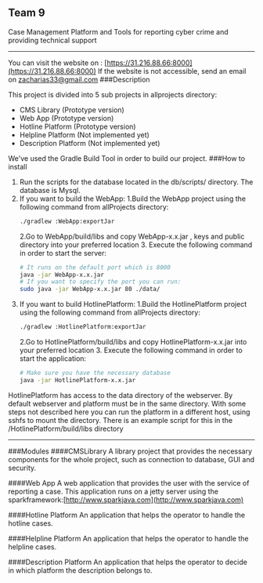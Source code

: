 Team 9
----------------------

Case Management Platform and Tools  for reporting cyber crime and providing technical support

___

You can visit the website on : [https://31.216.88.66:8000](https://31.216.88.66:8000)
If the website is not accessible, send an email on zacharias33@gmail.com
###Description

This project is divided into 5 sub projects in allprojects directory:
*   CMS Library (Prototype version)
*   Web App (Prototype version)
*   Hotline Platform (Prototype version)
*   Helpline Platform (Not implemented yet)
*   Description Platform (Not implemented yet)

We've used the Gradle Build Tool in order to build our project.
###How to install
1. Run the scripts for the database located in the db/scripts/ directory. The database is Mysql.
2. If you want to build the WebApp:
    1.Build the WebApp project using the following command from allProjects directory:
      ```bash
      ./gradlew :WebApp:exportJar
      ```
    2.Go to WebApp/build/libs and copy WebApp-x.x.jar , keys and public directory into your preferred location
    3. Execute the following command in order to start the server:
      ```bash
      # It runs on the default port which is 8000
      java -jar WebApp-x.x.jar
      # If you want to specify the port you can run:
      sudo java -jar WebApp-x.x.jar 80 ./data/
      ```
3. If you want to build HotlinePlatform:
    1.Build the HotlinePlatform project using the following command from allProjects directory:
      ```bash
      ./gradlew :HotlinePlatform:exportJar
      ```
    2.Go to HotlinePlatform/build/libs and copy HotlinePlatform-x.x.jar  into your preferred location
    3. Execute the following command in order to start the application:
      ```bash
      # Make sure you have the necessary database
      java -jar HotlinePlatform-x.x.jar
      ```

HotlinePlatform has access to the data directory of the webserver. By default webserver and platform must be in the same directory.
With some steps not described here you can run the platform in a different host, using sshfs to mount the directory. There is an example script for this in the /HotlinePlatform/build/libs directory

___
###Modules
####CMSLibrary
A library project that provides the necessary components for the whole project, such as connection to database,
GUI and security.

####Web App
A web application that provides the user with the service of reporting a case.
This application runs on a jetty server using the sparkframework:[http://www.sparkjava.com](http://www.sparkjava.com)

####Hotline Platform
An application that helps the operator to handle the hotline cases.


####Helpline Platform
An application that helps the operator to handle the helpline cases.

####Description Platform
An application that helps the operator to decide in which platform the description belongs to.





